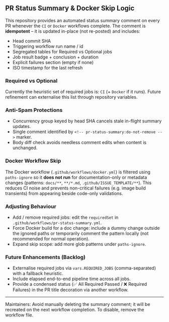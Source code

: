 ## PR Status Summary & Docker Skip Logic

This repository provides an automated status summary comment on every PR whenever
the `CI` or `Docker` workflows complete. The comment is **idempotent** – it is
updated in-place (not re-posted) and includes:

* Head commit SHA
* Triggering workflow run name / id
* Segregated tables for Required vs Optional jobs
* Job result badge + conclusion + duration
* Explicit failures section (empty if none)
* ISO timestamp for the last refresh

### Required vs Optional

Currently the heuristic set of required jobs is: `CI` (+ `Docker` if it runs).
Future refinement can externalise this list through repository variables.

### Anti-Spam Protections

* Concurrency group keyed by head SHA cancels stale in-flight summary updates.
* Single comment identified by `<!-- pr-status-summary:do-not-remove -->` marker.
* Body diff check avoids needless comment edits when content is unchanged.

### Docker Workflow Skip

The Docker workflow (`.github/workflows/docker.yml`) is filtered using
`paths-ignore` so it **does not run** for documentation-only or metadata
changes (patterns: `docs/**`, `**/*.md`, `.github/ISSUE_TEMPLATE/**`). This
reduces CI noise and prevents non-critical failures (e.g. image build transients)
from appearing beside code-only validations.

### Adjusting Behaviour

* Add / remove required jobs: edit the `requiredSet` in
  `.github/workflows/pr-status-summary.yml`.
* Force Docker build for a doc change: include a dummy change outside the
  ignored paths or temporarily comment the pattern locally (not recommended for
  normal operation).
* Expand skip scope: add more glob patterns under `paths-ignore`.

### Future Enhancements (Backlog)

* Externalise required jobs via `vars.REQUIRED_JOBS` (comma-separated) with a
  fallback heuristic.
* Include elapsed end-to-end pipeline time across all jobs.
* Provide a condensed status (✅ All Required Passed / ❌ Required Failures) in
  the PR title decoration via another workflow.

---

Maintainers: Avoid manually deleting the summary comment; it will be recreated
on the next workflow completion. To disable, remove the workflow file.
